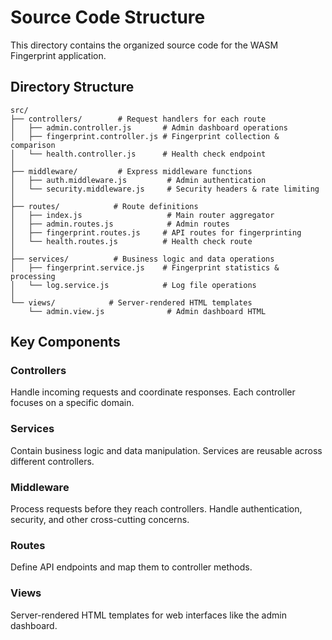 # Source Code Structure

This directory contains the organized source code for the WASM Fingerprint application.

## Directory Structure

```
src/
├── controllers/        # Request handlers for each route
│   ├── admin.controller.js       # Admin dashboard operations
│   ├── fingerprint.controller.js # Fingerprint collection & comparison
│   └── health.controller.js      # Health check endpoint
│
├── middleware/         # Express middleware functions
│   ├── auth.middleware.js         # Admin authentication
│   └── security.middleware.js     # Security headers & rate limiting
│
├── routes/            # Route definitions
│   ├── index.js                   # Main router aggregator
│   ├── admin.routes.js            # Admin routes
│   ├── fingerprint.routes.js     # API routes for fingerprinting
│   └── health.routes.js          # Health check route
│
├── services/          # Business logic and data operations
│   ├── fingerprint.service.js    # Fingerprint statistics & processing
│   └── log.service.js            # Log file operations
│
└── views/            # Server-rendered HTML templates
    └── admin.view.js              # Admin dashboard HTML
```

## Key Components

### Controllers
Handle incoming requests and coordinate responses. Each controller focuses on a specific domain.

### Services
Contain business logic and data manipulation. Services are reusable across different controllers.

### Middleware
Process requests before they reach controllers. Handle authentication, security, and other cross-cutting concerns.

### Routes
Define API endpoints and map them to controller methods.

### Views
Server-rendered HTML templates for web interfaces like the admin dashboard.